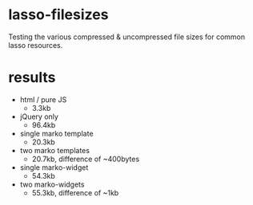 # lasso-filesizes
Testing the various compressed &amp; uncompressed file sizes for common lasso resources.

# results

- html / pure JS
  - 3.3kb
- jQuery only
  - 96.4kb
- single marko template
  - 20.3kb
- two marko templates
  - 20.7kb, difference of ~400bytes
- single marko-widget
  - 54.3kb
- two marko-widgets
  - 55.3kb, difference of ~1kb

